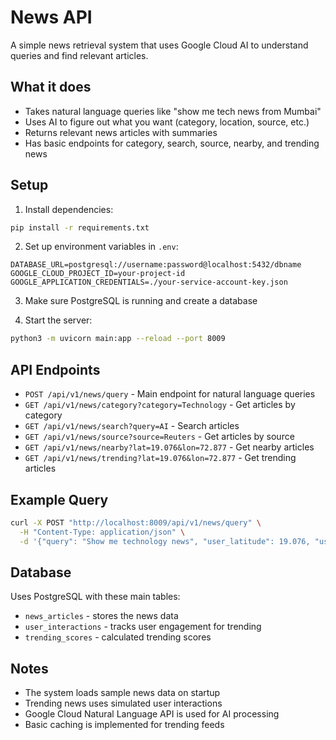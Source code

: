 # News API

A simple news retrieval system that uses Google Cloud AI to understand queries and find relevant articles.

## What it does

- Takes natural language queries like "show me tech news from Mumbai"
- Uses AI to figure out what you want (category, location, source, etc.)
- Returns relevant news articles with summaries
- Has basic endpoints for category, search, source, nearby, and trending news

## Setup

1. Install dependencies:
```bash
pip install -r requirements.txt
```

2. Set up environment variables in `.env`:
```
DATABASE_URL=postgresql://username:password@localhost:5432/dbname
GOOGLE_CLOUD_PROJECT_ID=your-project-id
GOOGLE_APPLICATION_CREDENTIALS=./your-service-account-key.json
```

3. Make sure PostgreSQL is running and create a database

4. Start the server:
```bash
python3 -m uvicorn main:app --reload --port 8009
```

## API Endpoints

- `POST /api/v1/news/query` - Main endpoint for natural language queries
- `GET /api/v1/news/category?category=Technology` - Get articles by category
- `GET /api/v1/news/search?query=AI` - Search articles
- `GET /api/v1/news/source?source=Reuters` - Get articles by source
- `GET /api/v1/news/nearby?lat=19.076&lon=72.877` - Get nearby articles
- `GET /api/v1/news/trending?lat=19.076&lon=72.877` - Get trending articles

## Example Query

```bash
curl -X POST "http://localhost:8009/api/v1/news/query" \
  -H "Content-Type: application/json" \
  -d '{"query": "Show me technology news", "user_latitude": 19.076, "user_longitude": 72.877}'
```

## Database

Uses PostgreSQL with these main tables:
- `news_articles` - stores the news data
- `user_interactions` - tracks user engagement for trending
- `trending_scores` - calculated trending scores

## Notes

- The system loads sample news data on startup
- Trending news uses simulated user interactions
- Google Cloud Natural Language API is used for AI processing
- Basic caching is implemented for trending feeds
